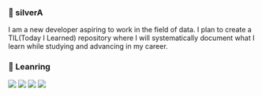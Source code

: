 ### :baby_chick: silverA
I am a new developer aspiring to work in the field of data. I plan to create a TIL(Today I Learned) repository where I will systematically document what I learn while studying and advancing in my career.

###  :star2: Leanring
<img src="https://img.shields.io/badge/Python-3776AB?style=for-the-badge&logo=Python&logoColor=white"> <img src="https://img.shields.io/badge/mysql-4479A1?style=for-the-badge&logo=mysql&logoColor=white"> <img src="https://img.shields.io/badge/git-F05032?style=for-the-badge&logo=git&logoColor=white"> <img src="https://img.shields.io/badge/github-181717?style=for-the-badge&logo=github&logoColor=white">